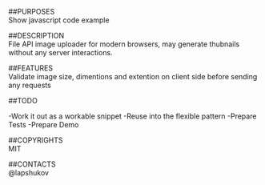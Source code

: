 ##PURPOSES  
Show javascript code example

##DESCRIPTION  
File API image uploader for modern browsers, may generate thubnails without any server interactions.

##FEATURES  
Validate image size, dimentions and extention on client side before sending any requests

##TODO  

-Work it out as a workable snippet
	-Reuse into the flexible pattern
-Prepare Tests
-Prepare Demo

##COPYRIGHTS  
MIT

##CONTACTS  
@lapshukov